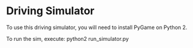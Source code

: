 # Driving Simulator

To use this driving simulator, you will need to install PyGame on Python 2.

To run the sim, execute:
python2 run_simulator.py
